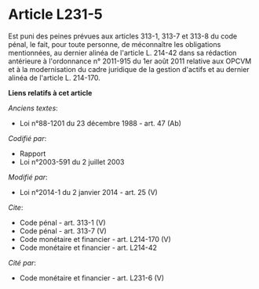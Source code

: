 # Article L231-5

Est puni des peines prévues aux articles 313-1, 313-7 et 313-8 du code pénal, le fait, pour toute personne, de méconnaître
les obligations mentionnées, au dernier alinéa de l'article L. 214-42 dans sa rédaction antérieure à l'ordonnance n° 2011-915
du 1er août 2011 relative aux OPCVM et à la modernisation du cadre juridique de la gestion d'actifs et au dernier alinéa de
l'article L. 214-170.

**Liens relatifs à cet article**

_Anciens textes_:

  - Loi n°88-1201 du 23 décembre 1988 - art. 47 (Ab)

_Codifié par_:

  - Rapport
  - Loi n°2003-591 du 2 juillet 2003

_Modifié par_:

  - Loi n°2014-1 du 2 janvier 2014 - art. 25 (V)

_Cite_:

  - Code pénal - art. 313-1 (V)
  - Code pénal - art. 313-7 (V)
  - Code monétaire et financier - art. L214-170 (V)
  - Code monétaire et financier - art. L214-42

_Cité par_:

  - Code monétaire et financier - art. L231-6 (V)
